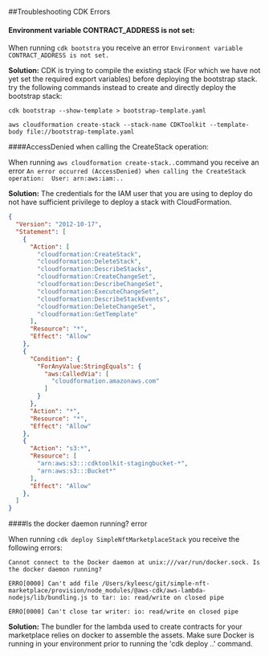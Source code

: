 ##Troubleshooting CDK Errors
#### Environment variable CONTRACT_ADDRESS is not set:
When running `cdk bootstra` you receive an error `Environment variable CONTRACT_ADDRESS is not set.` 

**Solution:**  CDK is trying to compile the existing stack (For which we have not yet
set the required export variables) before deploying the bootstrap stack.
try the following commands instead to create and directly deploy the bootstrap stack:

`cdk bootstrap --show-template > bootstrap-template.yaml`

`aws cloudformation create-stack --stack-name CDKToolkit --template-body file://bootstrap-template.yaml`

####AccessDenied when calling the CreateStack operation:

When running `aws cloudformation create-stack..`command you receive an error 
`An error occurred (AccessDenied) when calling the CreateStack operation: 
User: arn:aws:iam:..`

**Solution:** The credentials for the IAM user that you are using to deploy do
not have sufficient privilege to deploy a stack with CloudFormation.

```json lines
{
  "Version": "2012-10-17",
  "Statement": [
    {
      "Action": [
        "cloudformation:CreateStack",
        "cloudformation:DeleteStack",
        "cloudformation:DescribeStacks",
        "cloudformation:CreateChangeSet",
        "cloudformation:DescribeChangeSet",
        "cloudformation:ExecuteChangeSet",
        "cloudformation:DescribeStackEvents",
        "cloudformation:DeleteChangeSet",
        "cloudformation:GetTemplate"
      ],
      "Resource": "*",
      "Effect": "Allow"
    },
    {
      "Condition": {
        "ForAnyValue:StringEquals": {
          "aws:CalledVia": [
            "cloudformation.amazonaws.com"
          ]
        }
      },
      "Action": "*",
      "Resource": "*",
      "Effect": "Allow"
    },
    {
      "Action": "s3:*",
      "Resource": [
        "arn:aws:s3:::cdktoolkit-stagingbucket-*",
        "arn:aws:s3:::Bucket*"
      ],
      "Effect": "Allow"
    },
  ]
}
```
####Is the docker daemon running? error

When running `cdk deploy SimpleNftMarketplaceStack` you receive the following errors:

`Cannot connect to the Docker daemon at unix:///var/run/docker.sock. Is the docker daemon running?`

`ERRO[0000] Can't add file /Users/kyleesc/git/simple-nft-marketplace/provision/node_modules/@aws-cdk/aws-lambda-nodejs/lib/bundling.js to tar: io: read/write on closed pipe`

`ERRO[0000] Can't close tar writer: io: read/write on closed pipe`

**Solution:** The bundler for the lambda used to create contracts for your marketplace relies on docker to assemble
the assets.  Make sure Docker is running in your environment prior to running the 'cdk deploy ..' command.